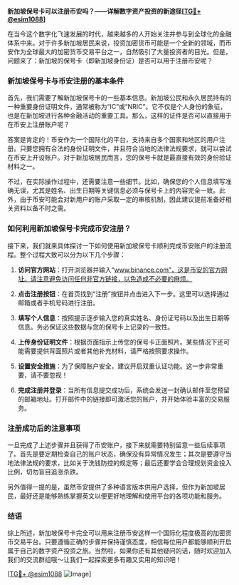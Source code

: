 **新加坡保号卡可以注册币安吗？——详解数字资产投资的新途径[[TG💪+ @esim1088](https://t.me/s/esim1088)]**

在当今这个数字化飞速发展的时代，越来越多的人开始关注并参与到全球化的金融体系中来。对于许多新加坡居民来说，投资加密货币可能是一个全新的领域，而币安作为全球最大的加密货币交易平台之一，自然吸引了大量投资者的目光。但是，问题来了：新加坡的保号卡（即新加坡身份证）是否可以用于注册币安呢？

### 新加坡保号卡与币安注册的基本条件

首先，我们需要了解新加坡保号卡的一些基本信息。新加坡公民和永久居民持有的一种重要身份证明文件，通常被称为“IC”或“NRIC”。它不仅是个人身份的象征，也是在新加坡进行各种金融活动的重要工具。那么，这样的证件是否可以直接用于在币安上注册账户呢？

答案是肯定的！币安作为一个国际化的平台，支持来自多个国家和地区的用户注册。只要您拥有合法的身份证明文件，并且符合当地的法律法规要求，就可以尝试在币安上开设账户。对于新加坡居民而言，您的保号卡就是最直接有效的身份验证材料之一。

不过，在实际操作过程中，还需要注意一些细节。比如，确保您的个人信息填写准确无误，尤其是姓名、出生日期等关键信息必须与保号卡上的内容完全一致。此外，由于币安可能会对新用户的账户采取一定的审核机制，因此建议提前准备好相关资料以备不时之需。

### 如何利用新加坡保号卡完成币安注册？

接下来，我们就来具体探讨一下如何使用新加坡保号卡顺利完成币安账户的注册流程。整个过程大致可以分为以下几个步骤：

1. **访问官方网站**：打开浏览器并输入“www.binance.com”，这是币安的官方网址。请注意避免访问任何非官方链接，以免造成不必要的麻烦。
   
2. **点击注册按钮**：在首页找到“注册”按钮并点击进入下一步。这里可以选择通过邮箱或者手机号码进行注册。

3. **填写个人信息**：按照提示逐步输入您的真实姓名、身份证号码以及出生日期等信息。务必保证这些数据与您的保号卡上记录的一致性。

4. **上传身份证明文件**：根据页面指示上传您的保号卡正面照片。某些情况下还可能需要提供背面照片或者其他补充材料，请严格按照要求操作。

5. **设置安全措施**：为了保障账户安全，建议开启双重认证功能。这一步非常重要，请不要忽视！

6. **完成注册并登录**：当所有信息提交成功后，系统会发送一封确认邮件至您预留的邮箱地址。打开邮件中的链接即可激活您的账户，并开始体验丰富的交易服务。

### 注册成功后的注意事项

一旦完成了上述步骤并且获得了币安账户，接下来就需要特别留意一些后续事项了。首先是要定期检查自己的账户状态，确保没有异常情况发生；其次是要遵守当地法律法规的要求，比如关于洗钱防控的规定等；最后还要学会合理规划资金投入比例，切勿盲目追涨杀跌。

另外值得一提的是，虽然币安提供了多种语言版本供用户选择，但作为新加坡居民，最好还是能够熟练掌握英文以便更好地理解和使用平台的各项功能和服务。

### 结语

综上所述，新加坡保号卡完全可以用来注册币安这样一个国际化程度极高的加密货币交易平台。只要遵循正确的步骤并保持谨慎态度，相信每位用户都能够顺利开启属于自己的数字资产投资之旅。当然啦，如果你还有其他疑问的话，随时欢迎加入我们的交流群组哦～让我们一起探索更多有趣又实用的知识吧！

[[TG💪+ @esim1088](https://t.me/s/esim1088) ![Image](https://i.postimg.cc/4NQfJmqS/Snipaste-2025-05-13-00-14-12.png)]